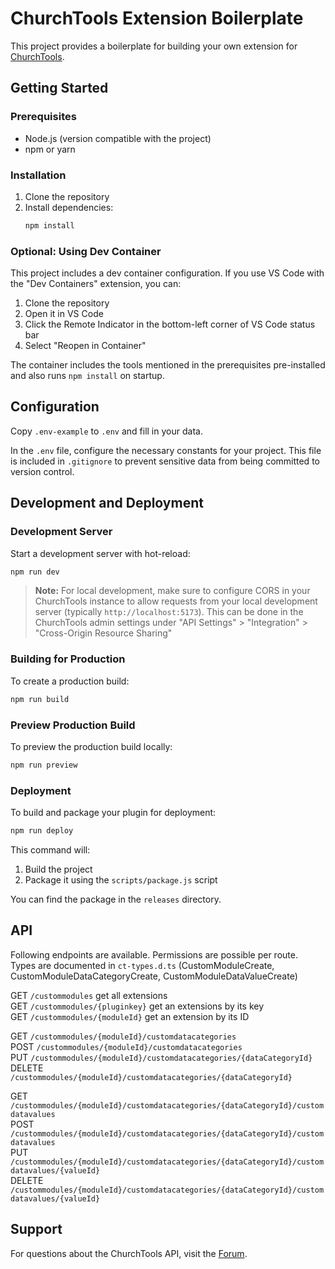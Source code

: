 # ChurchTools Extension Boilerplate

This project provides a boilerplate for building your own extension for [ChurchTools](https://www.church.tools).

## Getting Started

### Prerequisites

-   Node.js (version compatible with the project)
-   npm or yarn

### Installation

1. Clone the repository
2. Install dependencies:
    ```bash
    npm install
    ```

### Optional: Using Dev Container

This project includes a dev container configuration. If you use VS Code with the "Dev Containers" extension, you can:

1. Clone the repository
2. Open it in VS Code
3. Click the Remote Indicator in the bottom-left corner of VS Code status bar
4. Select "Reopen in Container"

The container includes the tools mentioned in the prerequisites pre-installed and also runs `npm install` on startup.

## Configuration

Copy `.env-example` to `.env` and fill in your data.

In the `.env` file, configure the necessary constants for your project. This file is included in `.gitignore` to prevent sensitive data from being committed to version control.

## Development and Deployment

### Development Server

Start a development server with hot-reload:

```bash
npm run dev
```

> **Note:** For local development, make sure to configure CORS in your ChurchTools
> instance to allow requests from your local development server
> (typically `http://localhost:5173`).
> This can be done in the ChurchTools admin settings under
> "API Settings" > "Integration" > "Cross-Origin Resource Sharing"

### Building for Production

To create a production build:

```bash
npm run build
```

### Preview Production Build

To preview the production build locally:

```bash
npm run preview
```

### Deployment

To build and package your plugin for deployment:

```bash
npm run deploy
```

This command will:

1. Build the project
2. Package it using the `scripts/package.js` script

You can find the package in the `releases` directory.

## API

Following endpoints are available. Permissions are possible per route. Types are documented in `ct-types.d.ts` (CustomModuleCreate, CustomModuleDataCategoryCreate, CustomModuleDataValueCreate)

GET `/custommodules` get all extensions  
GET `/custommodules/{pluginkey}` get an extensions by its key  
GET `/custommodules/{moduleId}` get an extension by its ID

GET `/custommodules/{moduleId}/customdatacategories`  
POST `/custommodules/{moduleId}/customdatacategories`  
PUT `/custommodules/{moduleId}/customdatacategories/{dataCategoryId}`  
DELETE `/custommodules/{moduleId}/customdatacategories/{dataCategoryId}`

GET `/custommodules/{moduleId}/customdatacategories/{dataCategoryId}/customdatavalues`  
POST `/custommodules/{moduleId}/customdatacategories/{dataCategoryId}/customdatavalues`  
PUT `/custommodules/{moduleId}/customdatacategories/{dataCategoryId}/customdatavalues/{valueId}`  
DELETE `/custommodules/{moduleId}/customdatacategories/{dataCategoryId}/customdatavalues/{valueId}`

## Support

For questions about the ChurchTools API, visit the [Forum](https://forum.church.tools).
